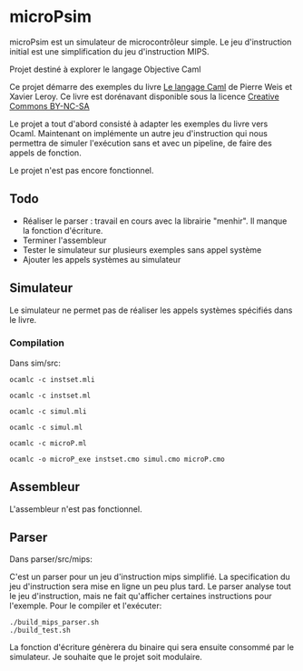 # microPsim

microPsim est un simulateur de microcontrôleur simple.
Le jeu d'instruction initial est une simplification du jeu d'instruction MIPS.

Projet destiné à explorer le langage Objective Caml

Ce projet démarre des exemples du livre [Le langage Caml] de Pierre Weis et Xavier Leroy.
Ce livre est dorénavant disponible sous la licence [Creative Commons BY-NC-SA]

[Le langage Caml]: http://caml.inria.fr/distrib/books/llc.pdf
[Creative Commons BY-NC-SA]: http://creativecommons.org/licenses/by-nc-sa/2.0/fr/legalcode

Le projet a tout d'abord consisté à adapter les exemples du livre vers Ocaml.
Maintenant on implémente un autre jeu d'instruction qui nous permettra de simuler l'exécution sans et avec un pipeline, 
de faire des appels de fonction.

Le projet n'est pas encore fonctionnel.

## Todo

* Réaliser le parser : travail en cours avec la librairie "menhir". Il manque la fonction d'écriture.
* Terminer l'assembleur
* Tester le simulateur sur plusieurs exemples sans appel système
* Ajouter les appels systèmes au simulateur

## Simulateur

Le simulateur ne permet pas de réaliser les appels systèmes spécifiés dans le livre.

### Compilation
Dans sim/src:

```ocamlc -c instset.mli```

```ocamlc -c instset.ml```

```ocamlc -c simul.mli```

```ocamlc -c simul.ml```

```ocamlc -c microP.ml```

```ocamlc -o microP_exe instset.cmo simul.cmo microP.cmo```

## Assembleur

L'assembleur n'est pas fonctionnel.

## Parser

Dans parser/src/mips:

C'est un parser pour un jeu d'instruction mips simplifié. La specification du jeu d'instruction sera mise en ligne un peu plus tard.
Le parser analyse tout le jeu d'instruction, mais ne fait qu'afficher certaines instructions pour l'exemple.
Pour le compiler et l'exécuter:
```
./build_mips_parser.sh
./build_test.sh
```

La fonction d'écriture génèrera du binaire qui sera ensuite consommé par le simulateur.
Je souhaite que le projet soit modulaire.


